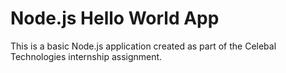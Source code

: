 
# Node.js Hello World App

This is a basic Node.js application created as part of the Celebal Technologies internship assignment.



